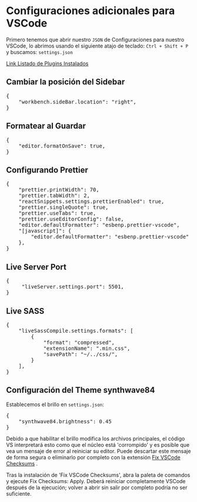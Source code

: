 # Configuraciones adicionales para VSCode

Primero tenemos que abrir nuestro <code>JSON</code> de Configuraciones para nuestro VSCode, lo abrimos usando el siguiente atajo de teclado: <code>Ctrl + Shift + P</code> y buscamos: <code>settings.json</code>

[Link Listado de Plugins Instalados](https://github.com/jenneracostadiaz/ConfiguracionesWebDeveloper-VSCode/blob/main/1.%20Plugins-VSCode.md)

## Cambiar la posición del Sidebar

<pre>
{
    "workbench.sideBar.location": "right",
}
</pre>

## Formatear al Guardar

<pre>
{
    "editor.formatOnSave": true,
}
</pre>

## Configurando Prettier

<pre>
{
    "prettier.printWidth": 70,
    "prettier.tabWidth": 2,
    "reactSnippets.settings.prettierEnabled": true,
    "prettier.singleQuote": true,
    "prettier.useTabs": true,
    "prettier.useEditorConfig": false,
    "editor.defaultFormatter": "esbenp.prettier-vscode",
    "[javascript]": {
        "editor.defaultFormatter": "esbenp.prettier-vscode"
    },
}
</pre>

## Live Server Port

<pre>
{
     "liveServer.settings.port": 5501,
}
</pre>

## Live SASS

<pre>
{
    "liveSassCompile.settings.formats": [
        {
            "format": "compressed",
            "extensionName": ".min.css",
            "savePath": "~/../css/",
        }
    ],
}
</pre>

## Configuración del Theme synthwave84

Establecemos el brillo en <code>settings.json</code>:

<pre>
{
    "synthwave84.brightness": 0.45
}
</pre>

Debido a que habilitar el brillo modifica los archivos principales, el código VS interpretará esto como que el núcleo está 'corrompido' y es posible que vea un mensaje de error al reiniciar su editor. Puede descartar este mensaje de forma segura o eliminarlo por completo con la extensión [Fix VSCode Checksums](https://marketplace.visualstudio.com/items?itemName=lehni.vscode-fix-checksums) .

Tras la instalación de 'Fix VSCode Checksums', abra la paleta de comandos y ejecute Fix Checksums: Apply. Deberá reiniciar completamente VSCode después de la ejecución; volver a abrir sin salir por completo podría no ser suficiente.
